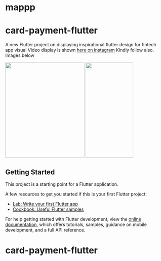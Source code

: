 # mappp
# card-payment-flutter

A new Flutter project on displaying inspirational flutter design for 
fintech app visual
Video display is shown <a href="https://www.instagram.com/reel/C5oe94vL_Xn/">here on instagram</a>
Kindly follow also.
Images below

<img src="https://github.com/flochristos/card-payment-flutter/assets/16188768/0b5c6dee-182f-4287-98fc-03898db289b2" width="250" height="300">
<img src="https://github.com/flochristos/card-payment-flutter/assets/16188768/c2be2f90-3806-49bf-902e-2d2bef18df84" width="150" height="300">



## Getting Started

This project is a starting point for a Flutter application.

A few resources to get you started if this is your first Flutter project:

- [Lab: Write your first Flutter app](https://docs.flutter.dev/get-started/codelab)
- [Cookbook: Useful Flutter samples](https://docs.flutter.dev/cookbook)

For help getting started with Flutter development, view the
[online documentation](https://docs.flutter.dev/), which offers tutorials,
samples, guidance on mobile development, and a full API reference.
# card-payment-flutter
